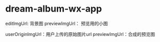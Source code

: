 # dream-album-wx-app


editImgUrl: 背景图
previewImgUrl： 预览用的小图

userOriginImgUrl：用户上传的原始图片url
previewImgUrl：合成的预览图

